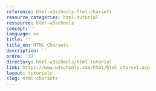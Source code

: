 ```yaml
---
reference: html-w3schools-html-charsets
resource_categories: html-tutorial
ressource: html-w3schools
concept: ''
language: en
title: ''
title_en: HTML Charsets
description: ''
ordre: '37'
directory: html-w3schools/html-tutorial
link: https://www.w3schools.com/html/html_charset.asp
layout: tutorials
slug: html-charsets
---
```

